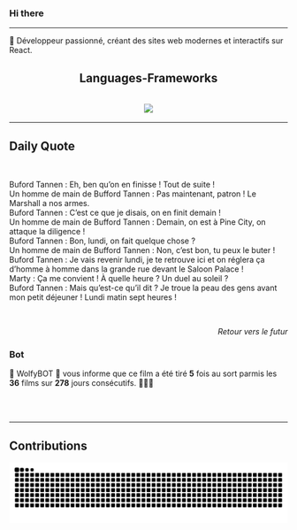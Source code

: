 ### Hi there
<hr/>
<p>
 🚀 Développeur passionné, créant des sites web modernes et interactifs sur React.
</p>
<h2 align="center">
 Languages-Frameworks
</h2>
<br/>
<div align="center">
 <a href="https://skillicons.dev">
  <img src="https://skillicons.dev/icons?i=react,nextjs,aws,docker,mongodb,python,express,django,html,css,tailwind,javascript,ts,nodejs,github"/>
 </a>
</div>
<hr/>
<div>
 <h2>
  Daily Quote
 </h2>
 <br/>
 <div>
  <p id="quote">
   Buford Tannen : Eh, ben qu’on en finisse ! Tout de suite !<br>Un homme de main de Bufford Tannen : Pas maintenant, patron ! Le Marshall a nos armes.<br>Buford Tannen : C’est ce que je disais, on en finit demain !<br>Un homme de main de Bufford Tannen : Demain, on est à Pine City, on attaque la diligence !<br>Buford Tannen : Bon, lundi, on fait quelque chose ?<br>Un homme de main de Bufford Tannen : Non, c’est bon, tu peux le buter !<br>Buford Tannen : Je vais revenir lundi, je te retrouve ici et on réglera ça d’homme à homme dans la grande rue devant le Saloon Palace !<br>Marty : Ça me convient ! À quelle heure ? Un duel au soleil ?<br>Buford Tannen : Mais qu’est-ce qu’il dit ? Je troue la peau des gens avant mon petit déjeuner ! Lundi matin sept heures !
  </p>
 </div>
 <br>
  <div align="right">
   <p id="movie" style="text-align: right; font-style: italic;">
    Retour vers le futur
   </p>
  </div>
  <div>
   <h3>
    Bot
   </h3>
   <p id="bot">
    🤖 WolfyBOT 🤖 vous informe que ce film a été tiré <b>5</b> fois au sort parmis les <b>36</b> films sur <b>278</b> jours consécutifs. 🎲🎲🎲
   </p>
  </div>
  <br/>
 </br>
</div>
<hr/>
<div>
 <h2>
  Contributions
 </h2>
 <img alt="snake gif" src="https://github.com/Loupthevenin/Loupthevenin/blob/output/github-contribution-grid-snake-dark.svg"/>
</div>
